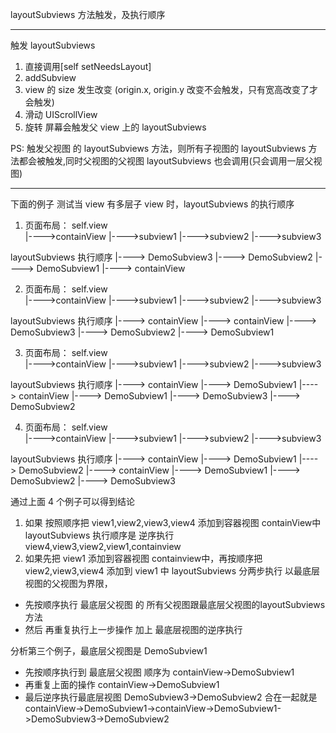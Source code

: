 layoutSubviews 方法触发，及执行顺序

------------------
触发 layoutSubviews
1. 直接调用[self setNeedsLayout]
2. addSubview
3. view 的 size 发生改变 (origin.x, origin.y 改变不会触发，只有宽高改变了才会触发) 
4. 滑动 UIScrollView
5. 旋转 屏幕会触发父 view 上的 layoutSubviews

PS: 触发父视图 的 layoutSubviews 方法，则所有子视图的 layoutSubviews 方法都会被触发,同时父视图的父视图 layoutSubviews 也会调用(只会调用一层父视图)

------------------

下面的例子 测试当 view 有多层子 view 时，layoutSubviews 的执行顺序



1. 页面布局：
self.view    
|---->containView
|---->subview1
|---->subview2
|---->subview3

layoutSubviews 执行顺序
|----> DemoSubview3
|----> DemoSubview2
|----> DemoSubview1
|----> containView

2. 页面布局：
self.view    
|---->containView
|---->subview1
|---->subview2
|---->subview3

layoutSubviews 执行顺序
|----> containView
|----> containView
|----> DemoSubview3
|----> DemoSubview2
|----> DemoSubview1

3. 页面布局：
self.view    
|---->containView
|---->subview1
|---->subview2
|---->subview3

layoutSubviews 执行顺序
|----> containView
|----> DemoSubview1
|----> containView
|----> DemoSubview1
|----> DemoSubview3
|----> DemoSubview2

4. 页面布局：
self.view    
|---->containView
|---->subview1
|---->subview2
|---->subview3

layoutSubviews 执行顺序
|----> containView
|----> DemoSubview1
|----> DemoSubview2
|----> containView
|----> DemoSubview1
|----> DemoSubview2
|----> DemoSubview3

通过上面 4 个例子可以得到结论
1. 如果 按照顺序把 view1,view2,view3,view4 添加到容器视图 containView中
layoutSubviews 执行顺序是 逆序执行 view4,view3,view2,view1,containview
2. 如果先把 view1 添加到容器视图 containview中，再按顺序把 view2,view3,view4 添加到 view1 中
layoutSubviews 分两步执行
以最底层视图的父视图为界限，
- 先按顺序执行 最底层父视图 的 所有父视图跟最底层父视图的layoutSubviews方法
- 然后 再重复执行上一步操作 加上 最底层视图的逆序执行

分析第三个例子，最底层父视图是 DemoSubview1
- 先按顺序执行到 最底层父视图 顺序为 containView->DemoSubview1
- 再重复上面的操作 containView->DemoSubview1
- 最后逆序执行最底层视图 DemoSubview3->DemoSubview2
合在一起就是 containView->DemoSubview1->containView->DemoSubview1->DemoSubview3->DemoSubview2



